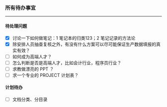 ### 所有待办事宜

---

#### 待处理问题
- [x] 讨论一下如何做笔记：1 笔记本的归类123；2 笔记记录的方法论
- [x] 除安排人员抽查复核之外，有没有什么方案可以尽可能保证生产数据填报的真实有效？
- [ ] 如何成为高端人才？
- [ ] 怎么判断是否是高端人才，比如会计行业，程序员行业？
- [ ] 求教做漂亮的 PPT ？
- [ ] 求一个专业的 PROJECT 计划表？

#### 计划待办
- [ ] 文档分类、分目录
